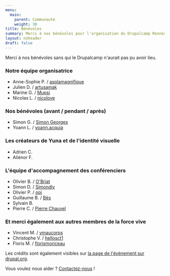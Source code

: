 ```yaml
---
menu:
  main:
    parent: Communauté
    weight: 30
title: Bénévoles
summary: Merci à nos bénévoles pour l'organisation du Drupalcamp Rennes 2024.
layout: noheader
draft: false
---
```

Merci à nos bénévoles sans qui le Drupalcamp n'aurait pas pu avoir lieu.

### Notre équipe organisatrice

* Anne-Sophie P. / [asplamagnifique](https://www.drupal.org/u/asplamagnifique)
* Julien D. / [artusamak](https://www.drupal.org/u/artusamak)
* Marine G. / [Mupsi](https://www.drupal.org/u/mupsi)
* Nicolas L. / [nicoloye](https://www.drupal.org/u/nicoloye)

### Nos bénévoles (avant / pendant / après)

* Simon G. / [Simon Georges](https://www.drupal.org/u/simon-georges)
* Yoann L. / [yoann.acquia](https://www.drupal.org/u/yoannacquia)

### Les créateurs de Yuna et de l'identité visuelle

* Adrien C.
* Aliénor F.

### L'équipe d'accompagnement des conférenciers

* Olivier B. / [O'Briat](https://www.drupal.org/u/obriat)
* Simon D. / [Simondlv](https://www.drupal.org/u/simondlv)
* Olivier P. / [opi](https://www.drupal.org/u/opi)
* Guillaume B. / [Bès](https://www.drupal.org/u/b%C3%A8s)
* Sylvain B.
* Pierre C. / [Pierre Chauvel](https://www.drupal.org/u/pierre-chauvel)

### Et merci également aux autres membres de la force vive

* Vincent M. / [vmaucorps](https://www.drupal.org/u/vmaucorps)
* Christophe V. / [hellosct1](https://www.drupal.org/u/hellosct1)
* Floris M. / [florismoriceau](https://www.drupal.org/u/florismoriceau)

Les crédits sont également visibles sur [la page de l'évènement sur drupal.org](https://www.drupal.org/community/events/drupalcamp-rennes-2024-2024-03-28).

Vous voulez nous aider ? [Contactez-nous](/contact) !
